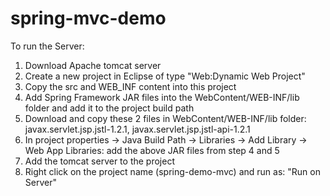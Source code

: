 # spring-mvc-demo

To run the Server:
1. Download Apache tomcat server
2. Create a new project in Eclipse of type "Web:Dynamic Web Project"
3. Copy the src and WEB_INF content into this project
4. Add Spring Framework JAR files into the WebContent/WEB-INF/lib folder and add it to the project build path
5. Download and copy these 2 files in WebContent/WEB-INF/lib folder: javax.servlet.jsp.jstl-1.2.1, javax.servlet.jsp.jstl-api-1.2.1
6. In project properties -> Java Build Path -> Libraries -> Add Library -> Web App Libraries: add the above JAR files from step 4 and 5
7. Add the tomcat server to the project
8. Right click on the project name (spring-demo-mvc) and run as: "Run on Server" 